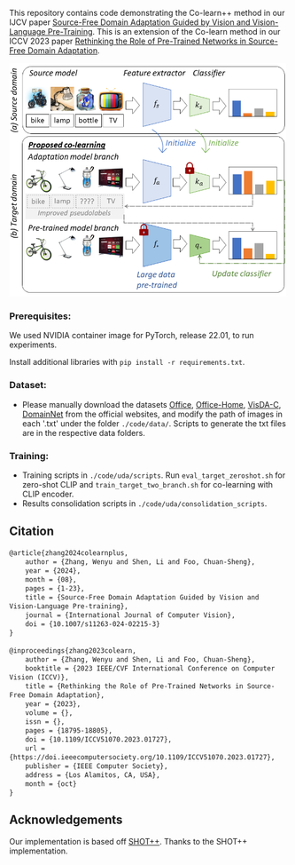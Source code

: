 This repository contains code demonstrating the Co-learn++ method in our IJCV paper [Source-Free Domain Adaptation Guided by Vision and Vision-Language Pre-Training](https://arxiv.org/pdf/2405.02954). This is an extension of the Co-learn method in our ICCV 2023 paper [Rethinking the Role of Pre-Trained Networks in Source-Free Domain Adaptation](https://openaccess.thecvf.com/content/ICCV2023/papers/Zhang_Rethinking_the_Role_of_Pre-Trained_Networks_in_Source-Free_Domain_Adaptation_ICCV_2023_paper.pdf).

<p align="left">
  <img src="overview_method.png" alt="overview of Co-learn" width="500"/>
</p>

### Prerequisites:

We used NVIDIA container image for PyTorch, release 22.01, to run experiments.

Install additional libraries with `pip install -r requirements.txt`.

### Dataset:

- Please manually download the datasets [Office](https://drive.google.com/file/d/0B4IapRTv9pJ1WGZVd1VDMmhwdlE/view), [Office-Home](https://drive.google.com/file/d/0B81rNlvomiwed0V1YUxQdC1uOTg/view), [VisDA-C](https://github.com/VisionLearningGroup/taskcv-2017-public/tree/master/classification), [DomainNet](https://ai.bu.edu/M3SDA/#dataset) from the official websites, and modify the path of images in each '.txt' under the folder `./code/data/`. Scripts to generate the txt files are in the respective data folders.

### Training:

- Training scripts in `./code/uda/scripts`. Run `eval_target_zeroshot.sh` for zero-shot CLIP and `train_target_two_branch.sh` for co-learning with CLIP encoder.
- Results consolidation scripts in `./code/uda/consolidation_scripts`.

## Citation

```
@article{zhang2024colearnplus,
    author = {Zhang, Wenyu and Shen, Li and Foo, Chuan-Sheng},
    year = {2024},
    month = {08},
    pages = {1-23},
    title = {Source-Free Domain Adaptation Guided by Vision and Vision-Language Pre-training},
    journal = {International Journal of Computer Vision},
    doi = {10.1007/s11263-024-02215-3}
}

@inproceedings{zhang2023colearn,
    author = {Zhang, Wenyu and Shen, Li and Foo, Chuan-Sheng},
    booktitle = {2023 IEEE/CVF International Conference on Computer Vision (ICCV)},
    title = {Rethinking the Role of Pre-Trained Networks in Source-Free Domain Adaptation},
    year = {2023},
    volume = {},
    issn = {},
    pages = {18795-18805},
    doi = {10.1109/ICCV51070.2023.01727},
    url = {https://doi.ieeecomputersociety.org/10.1109/ICCV51070.2023.01727},
    publisher = {IEEE Computer Society},
    address = {Los Alamitos, CA, USA},
    month = {oct}
}
```

## Acknowledgements

Our implementation is based off [SHOT++](https://github.com/tim-learn/SHOT-plus). Thanks to the SHOT++ implementation.
